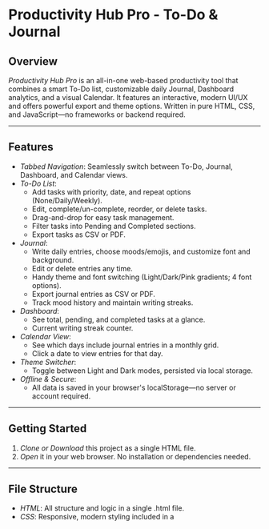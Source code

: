 # Productivity Hub Pro - To-Do & Journal

## Overview

*Productivity Hub Pro* is an all-in-one web-based productivity tool that combines a smart To-Do list, customizable daily Journal, Dashboard analytics, and a visual Calendar. It features an interactive, modern UI/UX and offers powerful export and theme options. Written in pure HTML, CSS, and JavaScript—no frameworks or backend required.

***

## Features

- *Tabbed Navigation*: Seamlessly switch between To-Do, Journal, Dashboard, and Calendar views.
- *To-Do List*:
  - Add tasks with priority, date, and repeat options (None/Daily/Weekly).
  - Edit, complete/un-complete, reorder, or delete tasks.
  - Drag-and-drop for easy task management.
  - Filter tasks into Pending and Completed sections.
  - Export tasks as CSV or PDF.
- *Journal*:
  - Write daily entries, choose moods/emojis, and customize font and background.
  - Edit or delete entries any time.
  - Handy theme and font switching (Light/Dark/Pink gradients; 4 font options).
  - Export journal entries as CSV or PDF.
  - Track mood history and maintain writing streaks.
- *Dashboard*:
  - See total, pending, and completed tasks at a glance.
  - Current writing streak counter.
- *Calendar View*:
  - See which days include journal entries in a monthly grid.
  - Click a date to view entries for that day.
- *Theme Switcher*:
  - Toggle between Light and Dark modes, persisted via local storage.
- *Offline & Secure*:
  - All data is saved in your browser's localStorage—no server or account required.

***

## Getting Started

1. *Clone or Download* this project as a single HTML file.
2. *Open* it in your web browser. No installation or dependencies needed.

***

## File Structure

- *HTML*: All structure and logic in a single .html file.
- *CSS*: Responsive, modern styling included in a <style> tag.
- *JavaScript*: Fully contained via <script>. No frameworks; uses only DOM APIs.
- *External Libraries*: Loads [jsPDF](https://cdnjs.cloudflare.com/ajax/libs/jspdf/2.5.1/jspdf.umd.min.js) for PDF export.

***

## How It Works

- *Data Persistence*: Tasks and journal entries are saved in localStorage to keep your data even after refreshing or closing the tab.
- *Interactivity*: All actions—adding tasks/entries, switching themes, editing, exporting, etc.—require no page reloads.

***

## Usage

### To-Do Section

- Enter a *Task, select **Priority, set a **Date* and *Repeat* option.
- Click *Add* to save.
- Edit, mark complete/incomplete, or delete any task.
- Export tasks with the *Export CSV* or *Export PDF* buttons.

### Journal Section

- Pick a *Theme, **Font, and **Mood*.
- Write your entry and click *Save*.
- Edit or delete any entry.
- Export journal via *Export CSV* or *Export PDF*.

### Dashboard

- Check the summary of your productivity and current journal streak.

### Calendar

- View a monthly grid. Click a day to see all journal entries for that date.

***

## Customization

- *Themes*: Toggle Dark/Light mode (with persistence).
- *Journal Colors/Fonts*: Choose different gradients and fonts for the journal area.

***

## Browser Compatibility

Tested on all modern browsers (Chrome, Firefox, Edge). Requires ES6 support and localStorage.

***

